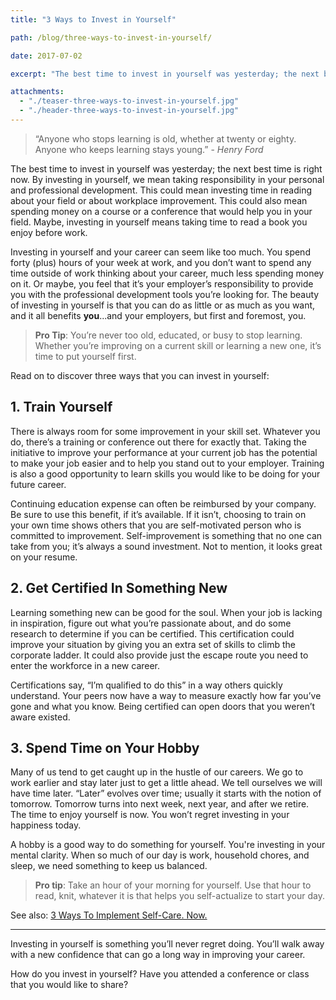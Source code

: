 ```yaml
---
title: "3 Ways to Invest in Yourself"

path: /blog/three-ways-to-invest-in-yourself/

date: 2017-07-02

excerpt: "The best time to invest in yourself was yesterday; the next best time is right now. By investing in yourself, we mean taking in responsibility your personal and professional development."

attachments:
  - "./teaser-three-ways-to-invest-in-yourself.jpg"
  - "./header-three-ways-to-invest-in-yourself.jpg"
---
```


>“Anyone who stops learning is old, whether at twenty or eighty. Anyone who keeps learning stays young.” - *Henry Ford*

The best time to invest in yourself was yesterday; the next best time is right now. By investing in yourself, we mean taking responsibility in your personal and professional development. This could mean investing time in reading about your field or about workplace improvement. This could also mean spending money on a course or a conference that would help you in your field. Maybe, investing in yourself means taking time to read a book you enjoy before work. 
 
Investing in yourself and your career can seem like too much. You spend forty (plus) hours of your week at work, and you don’t want to spend any time outside of work thinking about your career, much less spending money on it. Or maybe, you feel that it’s your employer’s responsibility to provide you with the professional development tools you’re looking for. The beauty of investing in yourself is that you can do as little or as much as you want, and it all benefits **you**...and your employers, but first and foremost, you.

>**Pro Tip**: You’re never too old, educated, or busy to stop learning. Whether you’re improving on a current skill or learning a new one, it’s time to put yourself first.

Read on to discover three ways that you can invest in yourself:

## 1. Train Yourself

There is always room for some improvement in your skill set. Whatever you do, there’s a training or conference out there for exactly that. Taking the initiative to  improve your performance at your current job has the potential to make your job easier and to help you stand out to your employer. Training is also a good opportunity to learn skills you would like to be doing for your future career. 
 
Continuing education expense can often be reimbursed by your company. Be sure to use this benefit, if it’s available. If it isn’t, choosing to train on your own time shows others that you are self-motivated person who is committed to improvement. Self-improvement is something that no one can take from you; it’s always a sound investment. Not to mention, it looks great on your resume.

## 2. Get Certified In Something New

Learning something new can be good for the soul. When your job is lacking in inspiration, figure out what you’re passionate about, and do some research to determine if you can be certified. This certification could improve your situation by giving you an extra set of skills to climb the corporate ladder. It could also provide just the escape route you need to enter the workforce in a new career. 
 
Certifications say, “I’m qualified to do this” in a way others quickly understand. Your peers now have a way to measure exactly how far you’ve gone and what you know. Being certified can open doors that you weren’t aware existed.

## 3. Spend Time on Your  Hobby

Many of us tend to get caught up in the hustle of our careers. We go to work earlier and stay later just to get a little ahead. We tell ourselves we will have time later. “Later” evolves over time; usually it starts with the notion of tomorrow. Tomorrow turns into next week, next year, and after we retire. 
The time to enjoy yourself is now. You won’t regret investing in your happiness today. 
 
A hobby is a good way to do something for yourself. You're investing in your mental clarity. When so much of our day is work, household chores, and sleep, we need something to keep us balanced. 

>**Pro tip**: Take an hour of your morning for yourself. Use that hour to read, knit, whatever it is that helps you self-actualize to start your day.

See also: [3 Ways To Implement Self-Care. Now.](/blog/three-ways-to-implement-self-care-now/)

<hr class="secondary">

Investing in yourself is something you’ll never regret doing. You’ll walk away with a new confidence that can go a long way in improving your career.
 
How do you invest in yourself? Have you attended a conference or class that you would like to share?
